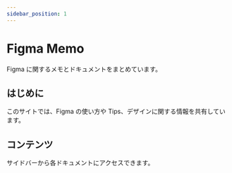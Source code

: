 ```yaml
---
sidebar_position: 1
---
```


# Figma Memo

Figma に関するメモとドキュメントをまとめています。

## はじめに

このサイトでは、Figma の使い方や Tips、デザインに関する情報を共有しています。

## コンテンツ

サイドバーから各ドキュメントにアクセスできます。
